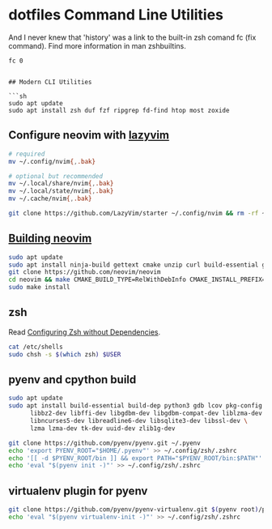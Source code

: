 # dotfiles Command Line Utilities

And I never knew that 'history' was a link to the built-in zsh comand fc (fix command). Find more information in man zshbuiltins.

```
fc 0
```

````

## Modern CLI Utilities

```sh
sudo apt update
sudo apt install zsh duf fzf ripgrep fd-find htop most zoxide
````

## Configure neovim with [lazyvim](https://www.lazyvim.org/installation)

```sh
# required
mv ~/.config/nvim{,.bak}

# optional but recommended
mv ~/.local/share/nvim{,.bak}
mv ~/.local/state/nvim{,.bak}
mv ~/.cache/nvim{,.bak}

git clone https://github.com/LazyVim/starter ~/.config/nvim && rm -rf ~/.config/nvim/.git
```

## [Building neovim](https://github.com/neovim/neovim/blob/master/BUILD.md)

```sh
sudo apt update
sudo apt install ninja-build gettext cmake unzip curl build-essential git
git clone https://github.com/neovim/neovim
cd neovim && make CMAKE_BUILD_TYPE=RelWithDebInfo CMAKE_INSTALL_PREFIX=~/.local/
sudo make install
```

## zsh

Read [Configuring Zsh without Dependencies](https://thevaluable.dev/zsh-install-configure-mouseless/).

```sh
cat /etc/shells
sudo chsh -s $(which zsh) $USER
```

## pyenv and cpython build

```sh
sudo apt update
sudo apt install build-essential build-dep python3 gdb lcov pkg-config \
      libbz2-dev libffi-dev libgdbm-dev libgdbm-compat-dev liblzma-dev \
      libncurses5-dev libreadline6-dev libsqlite3-dev libssl-dev \
      lzma lzma-dev tk-dev uuid-dev zlib1g-dev
```

```sh
git clone https://github.com/pyenv/pyenv.git ~/.pyenv
echo 'export PYENV_ROOT="$HOME/.pyenv"' >> ~/.config/zsh/.zshrc
echo '[[ -d $PYENV_ROOT/bin ]] && export PATH="$PYENV_ROOT/bin:$PATH"' >> ~/.config/zsh/.zshrc
echo 'eval "$(pyenv init -)"' >> ~/.config/zsh/.zshrc
```

## virtualenv plugin for pyenv

```sh
git clone https://github.com/pyenv/pyenv-virtualenv.git $(pyenv root)/plugins/pyenv-virtualenv
echo 'eval "$(pyenv virtualenv-init -)"' >> ~/.config/zsh/.zshrc
```
